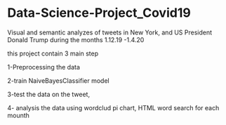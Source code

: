 # Data-Science-Project_Covid19
Visual and semantic analyzes of tweets in New York, and US President Donald Trump during the months 1.12.19 -1.4.20

this project contain 3 main step

1-Preprocessing the data 

2-train NaiveBayesClassifier model 

3-test the data on the tweet,

4- analysis the data using wordclud pi chart, HTML word search for each mounth


